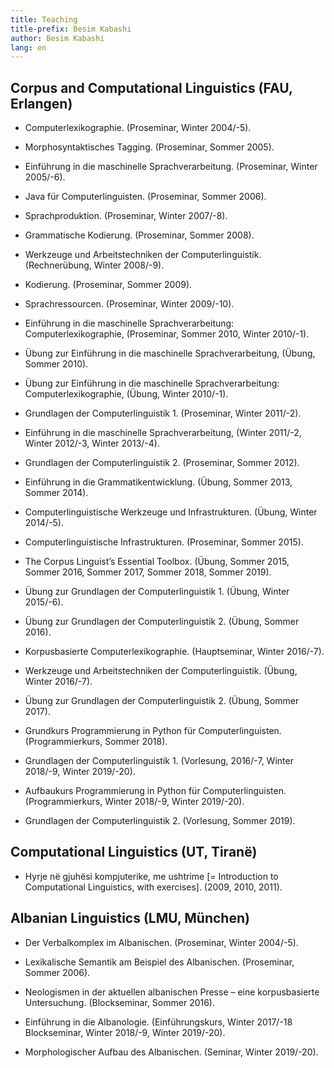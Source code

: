 ```yaml
---
title: Teaching 
title-prefix: Besim Kabashi
author: Besim Kabashi
lang: en
---
```


## Corpus and Computational Linguistics (FAU, Erlangen) ##

- Computerlexikographie. (Proseminar, Winter 2004/-5).

- Morphosyntaktisches Tagging. (Proseminar, Sommer 2005).

- Einführung in die maschinelle Sprachverarbeitung. (Proseminar, Winter 2005/-6). 

- Java für Computerlinguisten. (Proseminar, Sommer 2006). 

- Sprachproduktion. (Proseminar, Winter 2007/-8). 

- Grammatische Kodierung. (Proseminar, Sommer 2008). 

- Werkzeuge und Arbeitstechniken der Computerlinguistik. (Rechnerübung, Winter 2008/-9). 

- Kodierung. (Proseminar, Sommer 2009). 

- Sprachressourcen. (Proseminar, Winter 2009/-10). 

- Einführung in die maschinelle Sprachverarbeitung: Computerlexikographie, (Proseminar, Sommer 2010, Winter 2010/-1).

- Übung zur Einführung in die maschinelle Sprachverarbeitung, (Übung, Sommer 2010).

- Übung zur Einführung in die maschinelle Sprachverarbeitung: Computerlexikographie,  (Übung, Winter 2010/-1).

- Grundlagen der Computerlinguistik 1. (Proseminar, Winter 2011/-2). 

- Einführung in die maschinelle Sprachverarbeitung, (Winter 2011/-2, Winter 2012/-3, Winter 2013/-4).

- Grundlagen der Computerlinguistik 2. (Proseminar, Sommer 2012).

- Einführung in die Grammatikentwicklung. (Übung, Sommer 2013, Sommer 2014). 

- Computerlinguistische Werkzeuge und Infrastrukturen. (Übung, Winter 2014/-5). 

- Computerlinguistische Infrastrukturen. (Proseminar, Sommer 2015). 

- The Corpus Linguist’s Essential Toolbox. (Übung, Sommer 2015, Sommer 2016, Sommer 2017, Sommer 2018, Sommer 2019).

- Übung zur Grundlagen der Computerlinguistik 1. (Übung, Winter 2015/-6).

- Übung zur Grundlagen der Computerlinguistik 2. (Übung, Sommer 2016). 

- Korpusbasierte Computerlexikographie. (Hauptseminar, Winter 2016/-7). 

- Werkzeuge und Arbeitstechniken der Computerlinguistik. (Übung, Winter 2016/-7). 

- Übung zur Grundlagen der Computerlinguistik 2. (Übung, Sommer 2017). 

- Grundkurs Programmierung in Python für Computerlinguisten. (Programmierkurs, Sommer 2018).

- Grundlagen der Computerlinguistik 1. (Vorlesung, 2016/-7, Winter 2018/-9, Winter 2019/-20). 

- Aufbaukurs Programmierung in Python für Computerlinguisten. (Programmierkurs, Winter 2018/-9, Winter 2019/-20).

- Grundlagen der Computerlinguistik 2. (Vorlesung, Sommer 2019). 


## Computational Linguistics (UT, Tiranë) ##

- Hyrje në gjuhësi kompjuterike, me ushtrime [= Introduction to Computational Linguistics, with exercises]. (2009, 2010, 2011).


## Albanian Linguistics (LMU, München) ##

- Der Verbalkomplex im Albanischen. (Proseminar, Winter 2004/-5). 

- Lexikalische Semantik am Beispiel des Albanischen. (Proseminar, Sommer 2006). 

- Neologismen in der aktuellen albanischen Presse – eine korpusbasierte Untersuchung. (Blockseminar, Sommer 2016). 

- Einführung in die Albanologie. (Einführungskurs, Winter 2017/-18 Blockseminar, Winter 2018/-9, Winter 2019/-20).

- Morphologischer Aufbau des Albanischen. (Seminar, Winter 2019/-20). 


<!-- ## Supervised theses ## -->

<!-- ### Master's theses ### -->

<!--   X Y (2019) -->
    
<!--   Supervisor: -->

<!-- ### Bachelor's theses ### -->

<!--   * X Y (2019)  -->

<!-- ## News ## -->